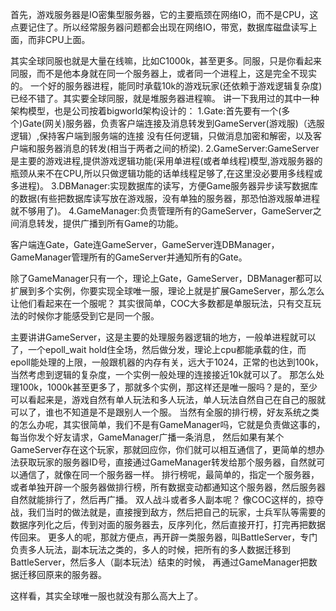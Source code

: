 首先，游戏服务器是IO密集型服务器，它的主要瓶颈在网络IO，而不是CPU，这点要记住了。所以经常服务器问题都会出现在网络IO，带宽，数据库磁盘读写上面，而非CPU上面。

其实全球同服也就是大量在线嘛，比如C1000k，甚至更多。同服，只是你看起来同服，而不是他本身就在同一个服务器上，或者同一个进程上，这是完全不现实的。
一个好的服务器进程，能同时承载10k的游戏玩家(还依赖于游戏逻辑复杂度)已经不错了。其实要全球同服，就是堆服务器进程嘛。
讲一下我用过的其中一种架构模型，也是公司按着bigworld架构设计的：
1.Gate:首先要有一个(多个)Gate(网关)服务器，负责客户端连接及消息转发到GameServer(游戏服)（选服逻辑）,保持客户端到服务端的连接
没有任何逻辑，只做消息加密和解密，以及客户端和服务器消息的转发(相当于两者之间的桥梁).
2.GameServer:GameServer是主要的游戏进程,提供游戏逻辑功能(采用单进程(或者单线程)模型,游戏服务器的瓶颈从来不在CPU,所以只做逻辑功能的话单线程足够了,在这里没必要用多线程或多进程)。
3.DBManager:实现数据库的读写，方便Game服务器异步读写数据库的数据(有些把数据库读写放在游戏服，没有单独的服务器，那恐怕游戏服单进程就不够用了)。
4.GameManager:负责管理所有的GameServer，GameServer之间消息转发，提供广播到所有Game的功能。

客户端连Gate，Gate连GameServer，GameServer连DBManager，GameManager管理所有的GameServer并通知所有的Gate。

除了GameManager只有一个，理论上Gate，GameServer，DBManager都可以扩展到多个实例，你要实现全球唯一服，理论上就是扩展GameServer，那么怎么让他们看起来在一个服呢？
其实很简单，COC大多数都是单服玩法，只有交互玩法的时候你才能感受到它是同一个服。

主要讲讲GameServer，这是主要的处理服务器逻辑的地方，一般单进程就可以了，一个epoll_wait
hold住全场，然后做分发，理论上cpu都能承载的住，而epoll能处理的上限，一般跟机器的内存有关，远大于1024，正常的也达到100k，当然考虑到逻辑的复杂度，一个实例一般处理的连接接近10k就可以了。
那怎么处理100k，1000k甚至更多了，那就多个实例，那这样还是唯一服吗？是的，至少可以看起来是，游戏自然有单人玩法和多人玩法，单人玩法自然自己在自己的服就可以了，谁也不知道是不是跟别人一个服。
当然有全服的排行榜，好友系统之类的怎么办呢，其实很简单，我们不是有GameManager吗，它就是负责做这事的，每当你发个好友请求，GameManager广播一条消息，
然后如果有某个GameServer存在这个玩家，那就回应你，你们就可以相互通信了，更简单的想办法获取玩家的服务器ID号，直接通过GameManager转发给那个服务器，自然就可以通信了，就像在同一个服务器一样。
排行榜呢，最简单的，指定一个服务器，或者单独开辟一个服务器做排行榜，所有数据变动都通知这个服务器，然后服务器自然就能排行了，然后再广播。
双人战斗或者多人副本呢？
像COC这样的，掠夺战，我们当时的做法就是，直接搜到敌方，然后把自己的玩家，士兵军队等需要的数据序列化之后，传到对面的服务器去，反序列化，然后直接开打，打完再把数据传回来。
更多人的呢，那就方便点，再开辟一类服务器，叫BattleServer，专门负责多人玩法，副本玩法之类的，多人的时候，把所有的多人数据迁移到BattleServer，然后多人（副本玩法）结束的时候，
再通过GameManager把数据迁移回原来的服务器。

这样看，其实全球唯一服也就没有那么高大上了。
